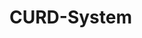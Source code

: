 # CURD-System
<!-- Task
Create a CRUD system for blog module with the following inputs (title, content, image)
Title (required||length >6 ch)
Content (required||length >20 ch)
Image (required||image). -->
